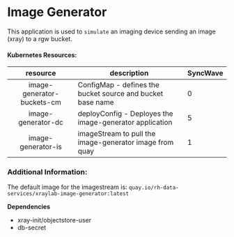 # Image Generator

This application is used to `simulate` an imaging device sending an image (xray) to a rgw bucket.

#### Kubernetes Resources:

|resource|description|SyncWave|
|:--------:|-----------|------|
|image-generator-buckets-cm | ConfigMap - defines the bucket source and bucket base name | 0 |
|image-generator-dc | deployConfig - Deployes the image-generator application | 5 |
|image-generator-is| imageStream to pull the image-generator image from quay | 1 |

### Additional Information:

The default image for the imagestream is: `quay.io/rh-data-services/xraylab-image-generator:latest`

**Dependencies**
- xray-init/objectstore-user
- db-secret